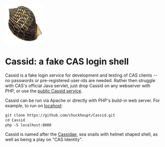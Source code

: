 <img src="apple-touch-icon-precomposed.png" width="128" alt="Cassidae shell">

# Cassid: a fake CAS login shell

Cassid is a fake login service for development and testing of CAS clients --
no passwords or pre-registered user-ids are needed.
Rather then struggle with CAS's official Java servlet,
just drop Cassid on any webserver with PHP,
or use the [public Cassid service](https://cassid.habilis.net/).

Cassid can be run via Apache or directly with PHP's build-in web server.
For example, to run on [locahost](http://localhost:8000):

```
git clone https://github.com/chuckhoupt/Cassid.git
cd Cassid
php -S localhost:8000
```

Cassid is named after the [Cassidae](https://en.wikipedia.org/wiki/Cassidae),
sea snails with helmet shaped shell, as well as being a play on "CAS Identity".
